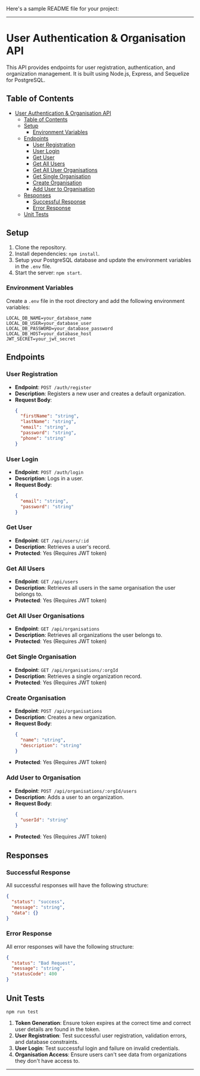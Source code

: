 Here's a sample README file for your project:

---

# User Authentication & Organisation API

This API provides endpoints for user registration, authentication, and organization management. It is built using Node.js, Express, and Sequelize for PostgreSQL.

## Table of Contents

- [User Authentication & Organisation API](#user-authentication--organisation-api)
  - [Table of Contents](#table-of-contents)
  - [Setup](#setup)
    - [Environment Variables](#environment-variables)
  - [Endpoints](#endpoints)
    - [User Registration](#user-registration)
    - [User Login](#user-login)
    - [Get User](#get-user)
    - [Get All Users](#get-all-users)
    - [Get All User Organisations](#get-all-user-organisations)
    - [Get Single Organisation](#get-single-organisation)
    - [Create Organisation](#create-organisation)
    - [Add User to Organisation](#add-user-to-organisation)
  - [Responses](#responses)
    - [Successful Response](#successful-response)
    - [Error Response](#error-response)
  - [Unit Tests](#unit-tests)

## Setup

1. Clone the repository.
2. Install dependencies: `npm install`.
3. Setup your PostgreSQL database and update the environment variables in the `.env` file.
4. Start the server: `npm start`.

### Environment Variables

Create a `.env` file in the root directory and add the following environment variables:

```env
LOCAL_DB_NAME=your_database_name
LOCAL_DB_USER=your_database_user
LOCAL_DB_PASSWORD=your_database_password
LOCAL_DB_HOST=your_database_host
JWT_SECRET=your_jwt_secret
```

## Endpoints

### User Registration

- **Endpoint**: `POST /auth/register`
- **Description**: Registers a new user and creates a default organization.
- **Request Body**:
  ```json
  {
    "firstName": "string",
    "lastName": "string",
    "email": "string",
    "password": "string",
    "phone": "string"
  }
  ```

### User Login

- **Endpoint**: `POST /auth/login`
- **Description**: Logs in a user.
- **Request Body**:
  ```json
  {
    "email": "string",
    "password": "string"
  }
  ```

### Get User

- **Endpoint**: `GET /api/users/:id`
- **Description**: Retrieves a user's record.
- **Protected**: Yes (Requires JWT token)

### Get All Users

- **Endpoint**: `GET /api/users`
- **Description**: Retrieves all users in the same organisation the user belongs to.
- **Protected**: Yes (Requires JWT token)

### Get All User Organisations

- **Endpoint**: `GET /api/organisations`
- **Description**: Retrieves all organizations the user belongs to.
- **Protected**: Yes (Requires JWT token)

### Get Single Organisation

- **Endpoint**: `GET /api/organisations/:orgId`
- **Description**: Retrieves a single organization record.
- **Protected**: Yes (Requires JWT token)

### Create Organisation

- **Endpoint**: `POST /api/organisations`
- **Description**: Creates a new organization.
- **Request Body**:
  ```json
  {
    "name": "string",
    "description": "string"
  }
  ```
- **Protected**: Yes (Requires JWT token)

### Add User to Organisation

- **Endpoint**: `POST /api/organisations/:orgId/users`
- **Description**: Adds a user to an organization.
- **Request Body**:
  ```json
  {
    "userId": "string"
  }
  ```
- **Protected**: Yes (Requires JWT token)

## Responses

### Successful Response

All successful responses will have the following structure:

```json
{
  "status": "success",
  "message": "string",
  "data": {}
}
```

### Error Response

All error responses will have the following structure:

```json
{
  "status": "Bad Request",
  "message": "string",
  "statusCode": 400
}
```

## Unit Tests

`npm run test`

1. **Token Generation**: Ensure token expires at the correct time and correct user details are found in the token.
2. **User Registration**: Test successful user registration, validation errors, and database constraints.
3. **User Login**: Test successful login and failure on invalid credentials.
4. **Organisation Access**: Ensure users can't see data from organizations they don't have access to.

---
